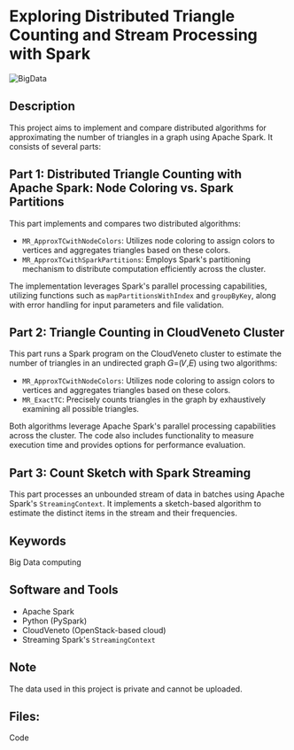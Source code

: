 # Exploring Distributed Triangle Counting and Stream Processing with Spark
![BigData](https://github.com/alecruces/BigData/assets/67338986/5de401e2-92b0-4340-b651-d2385adda1e1)

## Description
This project aims to implement and compare distributed algorithms for approximating the number of triangles in a graph using Apache Spark. It consists of several parts:

## Part 1: Distributed Triangle Counting with Apache Spark: Node Coloring vs. Spark Partitions
This part implements and compares two distributed algorithms:

- `MR_ApproxTCwithNodeColors`: Utilizes node coloring to assign colors to vertices and aggregates triangles based on these colors.
- `MR_ApproxTCwithSparkPartitions`: Employs Spark's partitioning mechanism to distribute computation efficiently across the cluster.

The implementation leverages Spark's parallel processing capabilities, utilizing functions such as `mapPartitionsWithIndex` and `groupByKey`, along with error handling for input parameters and file validation.

## Part 2: Triangle Counting in CloudVeneto Cluster
This part runs a Spark program on the CloudVeneto cluster to estimate the number of triangles in an undirected graph 𝐺=(𝑉,𝐸) using two algorithms:

- `MR_ApproxTCwithNodeColors`: Utilizes node coloring to assign colors to vertices and aggregates triangles based on these colors.
- `MR_ExactTC`: Precisely counts triangles in the graph by exhaustively examining all possible triangles.

Both algorithms leverage Apache Spark's parallel processing capabilities across the cluster. The code also includes functionality to measure execution time and provides options for performance evaluation.

## Part 3: Count Sketch with Spark Streaming
This part processes an unbounded stream of data in batches using Apache Spark's `StreamingContext`. It implements a sketch-based algorithm to estimate the distinct items in the stream and their frequencies.

## Keywords
Big Data computing

## Software and Tools
- Apache Spark
- Python (PySpark)
- CloudVeneto (OpenStack-based cloud)
- Streaming Spark's `StreamingContext`

## Note
The data used in this project is private and cannot be uploaded.

## Files:
Code
